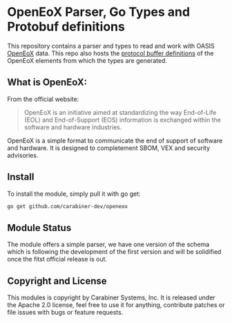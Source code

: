 # OpenEoX Parser, Go Types and Protobuf definitions

This repository contains a parser and types to read and work with
OASIS [OpenEoX](https://openeox.org/) data. This repo also hosts the
[protocol buffer definitions](proto/) of the OpenEoX elements from
which the types are generated.

## What is OpenEoX:

From the official website:

> OpenEoX is an initiative aimed at standardizing the way
> End-of-Life (EOL) and End-of-Support (EOS) information
> is exchanged within the software and hardware industries. 

OpenEoX is a simple format to communicate the end of support of software
and hardware. It is designed to completement SBOM, VEX and security advisories.

## Install

To install the module, simply pull it with go get:

```bash
go get github.com/carabiner-dev/openeox
```

## Module Status

The module offers a simple parser, we have one version of the schema which is
following the development of the first version and will be solidified once the
fitst official release is out.

## Copyright and License

This modules is copyright by Carabiner Systems, Inc. It is released under the
Apache 2.0 license, feel free to use it for anything, contribute patches or file
issues with bugs or feature requests.
